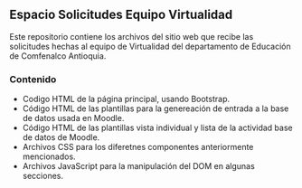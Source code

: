 ## Espacio Solicitudes Equipo Virtualidad

Este repositorio contiene los archivos del sitio web que recibe las solicitudes hechas al equipo de Virtualidad del departamento de Educación de Comfenalco Antioquia. 

### Contenido

- Codigo HTML de la página principal, usando Bootstrap.
- Código HTML de las plantillas para la genereación de entrada a la base de datos usada en Moodle.
- Código HTML de las plantillas vista individual y lista de la actividad base de datos de Moodle.
- Archivos CSS para los diferetnes componentes anteriormente mencionados.
- Archivos JavaScript para la manipulación del DOM en algunas secciones.
